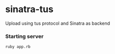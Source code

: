 # sinatra-tus
Upload using tus protocol and Sinatra as backend

### Starting server

```shell
ruby app.rb
```
